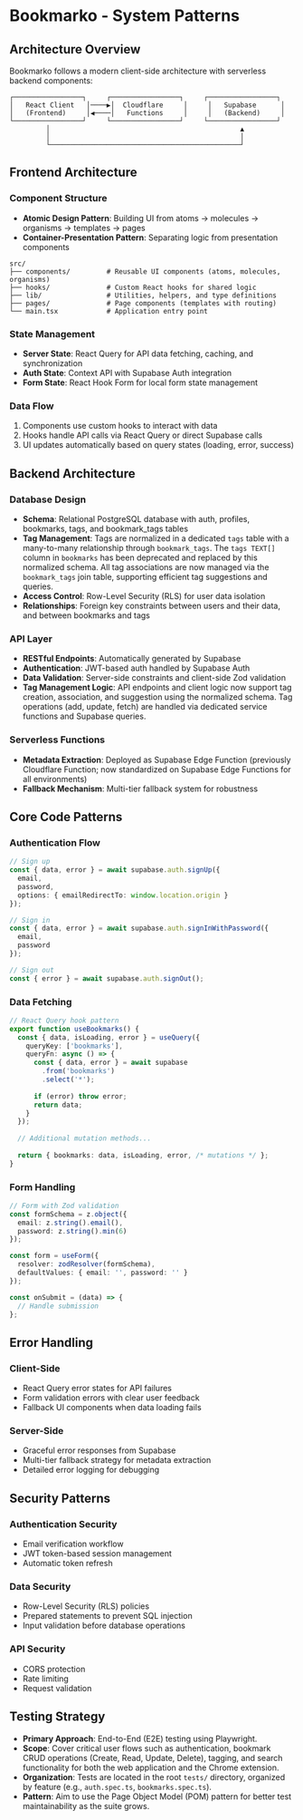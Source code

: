 # Bookmarko - System Patterns

## Architecture Overview

Bookmarko follows a modern client-side architecture with serverless backend components:

```
┌─────────────────┐     ┌─────────────────┐     ┌─────────────────┐
│   React Client   │────▶│  Cloudflare     │     │   Supabase      │
│   (Frontend)     │◀────│   Functions     │     │   (Backend)     │
└─────────────────┘     └─────────────────┘     └─────────────────┘
         │                                               ▲
         │                                               │
         └───────────────────────────────────────────────┘
```

## Frontend Architecture

### Component Structure
- **Atomic Design Pattern**: Building UI from atoms → molecules → organisms → templates → pages
- **Container-Presentation Pattern**: Separating logic from presentation components

```
src/
├── components/         # Reusable UI components (atoms, molecules, organisms)
├── hooks/              # Custom React hooks for shared logic
├── lib/                # Utilities, helpers, and type definitions
├── pages/              # Page components (templates with routing)
└── main.tsx            # Application entry point
```

### State Management
- **Server State**: React Query for API data fetching, caching, and synchronization
- **Auth State**: Context API with Supabase Auth integration
- **Form State**: React Hook Form for local form state management

### Data Flow
1. Components use custom hooks to interact with data
2. Hooks handle API calls via React Query or direct Supabase calls
3. UI updates automatically based on query states (loading, error, success)

## Backend Architecture

### Database Design
- **Schema**: Relational PostgreSQL database with auth, profiles, bookmarks, tags, and bookmark_tags tables
- **Tag Management**: Tags are normalized in a dedicated `tags` table with a many-to-many relationship through `bookmark_tags`. The `tags TEXT[]` column in `bookmarks` has been deprecated and replaced by this normalized schema. All tag associations are now managed via the `bookmark_tags` join table, supporting efficient tag suggestions and queries.
- **Access Control**: Row-Level Security (RLS) for user data isolation
- **Relationships**: Foreign key constraints between users and their data, and between bookmarks and tags

### API Layer
- **RESTful Endpoints**: Automatically generated by Supabase
- **Authentication**: JWT-based auth handled by Supabase Auth
- **Data Validation**: Server-side constraints and client-side Zod validation
- **Tag Management Logic**: API endpoints and client logic now support tag creation, association, and suggestion using the normalized schema. Tag operations (add, update, fetch) are handled via dedicated service functions and Supabase queries.

### Serverless Functions
- **Metadata Extraction**: Deployed as Supabase Edge Function (previously Cloudflare Function; now standardized on Supabase Edge Functions for all environments)
- **Fallback Mechanism**: Multi-tier fallback system for robustness

## Core Code Patterns

### Authentication Flow
```typescript
// Sign up
const { data, error } = await supabase.auth.signUp({
  email,
  password,
  options: { emailRedirectTo: window.location.origin }
});

// Sign in
const { data, error } = await supabase.auth.signInWithPassword({
  email,
  password
});

// Sign out
const { error } = await supabase.auth.signOut();
```

### Data Fetching
```typescript
// React Query hook pattern
export function useBookmarks() {
  const { data, isLoading, error } = useQuery({
    queryKey: ['bookmarks'],
    queryFn: async () => {
      const { data, error } = await supabase
        .from('bookmarks')
        .select('*');
      
      if (error) throw error;
      return data;
    }
  });
  
  // Additional mutation methods...
  
  return { bookmarks: data, isLoading, error, /* mutations */ };
}
```

### Form Handling
```typescript
// Form with Zod validation
const formSchema = z.object({
  email: z.string().email(),
  password: z.string().min(6)
});

const form = useForm({
  resolver: zodResolver(formSchema),
  defaultValues: { email: '', password: '' }
});

const onSubmit = (data) => {
  // Handle submission
};
```

## Error Handling

### Client-Side
- React Query error states for API failures
- Form validation errors with clear user feedback
- Fallback UI components when data loading fails

### Server-Side
- Graceful error responses from Supabase
- Multi-tier fallback strategy for metadata extraction
- Detailed error logging for debugging

## Security Patterns

### Authentication Security
- Email verification workflow
- JWT token-based session management
- Automatic token refresh

### Data Security
- Row-Level Security (RLS) policies
- Prepared statements to prevent SQL injection
- Input validation before database operations

### API Security
- CORS protection
- Rate limiting
- Request validation

## Testing Strategy
- **Primary Approach**: End-to-End (E2E) testing using Playwright.
- **Scope**: Cover critical user flows such as authentication, bookmark CRUD operations (Create, Read, Update, Delete), tagging, and search functionality for both the web application and the Chrome extension.
- **Organization**: Tests are located in the root `tests/` directory, organized by feature (e.g., `auth.spec.ts`, `bookmarks.spec.ts`).
- **Pattern**: Aim to use the Page Object Model (POM) pattern for better test maintainability as the suite grows. 